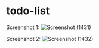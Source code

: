 # todo-list

Screenshot 1:
![Screenshot (1431)](https://user-images.githubusercontent.com/70708619/125650448-c781f625-f37a-48cf-b31a-604b7437bee7.png)

Screenshot 2:
![Screenshot (1432)](https://user-images.githubusercontent.com/70708619/125650452-143cdc1e-cef1-4340-be28-b52899aef01f.png)
